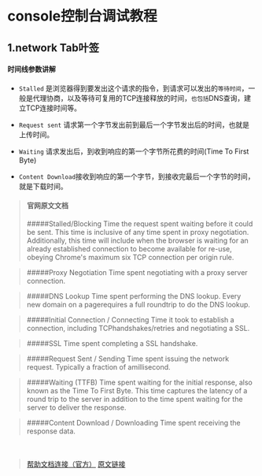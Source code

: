 # console控制台调试教程

## 1.network Tab叶签
#### 时间线参数讲解
- `Stalled` 是浏览器得到要发出这个请求的指令，到请求可以发出的`等待时间`，一般是代理协商，以及等待可复用的TCP连接释放的时间，`也包括`DNS查询，建立TCP连接时间等。

- `Request sent` 请求第一个字节发出前到最后一个字节发出后的时间，也就是上传时间。
- `Waiting` 请求发出后，到收到响应的第一个字节所花费的时间(Time To First Byte)
- `Content Download`接收到响应的第一个字节，到接收完最后一个字节的时间，就是下载时间。


>#### 官网原文文档
>#####Stalled/Blocking
Time the request spent waiting before it could be sent. This time is
inclusive of any time spent in proxy negotiation. Additionally, this
time will include when the browser is waiting for an already
established connection to become available for re-use, obeying
Chrome's maximum six TCP connection per origin rule.

>#####Proxy Negotiation
Time spent negotiating with a proxy server connection.

>#####DNS Lookup
Time spent performing the DNS lookup. Every new domain on a pagerequires a full roundtrip to do the DNS lookup.

>#####Initial Connection / Connecting
Time it took to establish a connection, including TCPhandshakes/retries and negotiating a SSL.

>#####SSL
Time spent completing a SSL handshake.

>#####Request Sent / Sending
Time spent issuing the network request. Typically a fraction of amillisecond.

>#####Waiting (TTFB)
Time spent waiting for the initial response, also known as the Time To
First Byte. This time captures the latency of a round trip to the
server in addition to the time spent waiting for the server to deliver
the response.

>#####Content Download / Downloading
Time spent receiving the response data.

　
>[帮助文档连接（官方）](https://developers.google.com/web/tools/chrome-devtools/profile/network-performance/resource-loading#resource-network-timing)
>[原文链接](https://segmentfault.com/q/1010000002399481/a-1020000002399855)